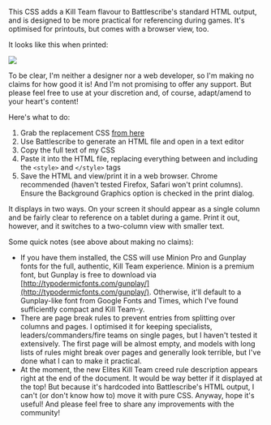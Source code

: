 This CSS adds a Kill Team flavour to Battlescribe's standard HTML output, and is designed to be more practical for referencing during games. It's optimised for printouts, but comes with a browser view, too.

It looks like this when printed:

![](https://github.com/r0tational/killteam-battlescribe/blob/master/print-page.png)

To be clear, I'm neither a designer nor a web developer, so I'm making no claims for how good it is! And I'm not promising to offer any support. But please feel free to use at your discretion and, of course, adapt/amend to your heart's content!

Here's what to do:

1. Grab the replacement CSS [from here](https://github.com/r0tational/killteam-battlescribe/blob/master/killteam-battlescribe.css)
2. Use Battlescribe to generate an HTML file and open in a text editor
3. Copy the full text of my CSS
4. Paste it into the HTML file, replacing everything between and including the `<style>` and `</style>` tags
5. Save the HTML and view/print it in a web browser. Chrome recommended (haven't tested Firefox, Safari won't print columns). Ensure the Background Graphics option is checked in the print dialog.

It displays in two ways. On your screen it should appear as a single column and be fairly clear to reference on a tablet during a game. Print it out, however, and it switches to a two-column view with smaller text.

Some quick notes (see above about making no claims):

- If you have them installed, the CSS will use Minion Pro and Gunplay fonts for the full, authentic, Kill Team experience. Minion is a premium font, but Gunplay is free to download via [http://typodermicfonts.com/gunplay/](http://typodermicfonts.com/gunplay/). Otherwise, it'll default to a Gunplay-like font from Google Fonts and Times, which I've found sufficiently compact and Kill Team-y.
- There are page break rules to prevent entries from splitting over columns and pages. I optimised it for keeping specialists, leaders/commanders/fire teams on single pages, but I haven't tested it extensively. The first page will be almost empty, and models with long lists of rules might break over pages and generally look terrible, but I've done what I can to make it practical.
- At the moment, the new Elites Kill Team creed rule description appears right at the end of the document. It would be way better if it displayed at the top! But because it's hardcoded into Battlescribe's HTML output, I can't (or don't know how to) move it with pure CSS.
Anyway, hope it's useful! And please feel free to share any improvements with the community!
